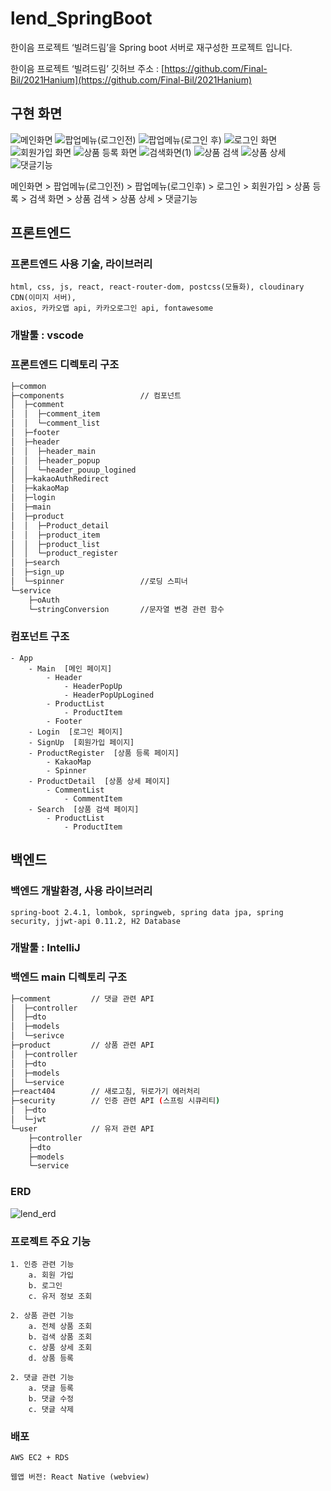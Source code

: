 # lend_SpringBoot
한이음 프로젝트 ‘빌려드림’을 Spring boot 서버로 재구성한 프로젝트 입니다.

한이음 프로젝트 ‘빌려드림’ 깃허브 주소 : [https://github.com/Final-Bil/2021Hanium](https://github.com/Final-Bil/2021Hanium)

## 구현 화면
![메인화면](https://user-images.githubusercontent.com/68727627/147413945-7c8490f8-81db-4eaa-bedf-6a7875e23830.JPG)
![팝업메뉴(로그인전)](https://user-images.githubusercontent.com/68727627/147413950-194ae31d-96d8-4119-98bb-343ae028a15c.JPG)
![팝업메뉴(로그인 후)](https://user-images.githubusercontent.com/68727627/147413976-1855f4bf-ed11-4629-9524-36287c21386a.JPG)
![로그인 화면](https://user-images.githubusercontent.com/68727627/147413944-032c3638-2157-46fe-bc96-6ec55132853e.JPG)
![회원가입 화면](https://user-images.githubusercontent.com/68727627/147413952-19d67788-58e5-4872-a5ba-48da7570ffac.JPG)
![상품 등록 화면](https://user-images.githubusercontent.com/68727627/147413947-6eb80683-37e7-4bd1-bf88-f7d081ed53c9.JPG)
![검색화면(1)](https://user-images.githubusercontent.com/68727627/147413942-7ac74bb5-66ff-4072-8fb0-e31c62c63fb2.JPG)
![상품 검색](https://user-images.githubusercontent.com/68727627/147413946-e73f9734-705f-4edf-9e35-ed51c28e033e.JPG)
![상품 상세](https://user-images.githubusercontent.com/68727627/147413948-0548e612-6f3e-4ebb-80c7-d5db37fef0b6.JPG)
![댓글기능](https://user-images.githubusercontent.com/68727627/147413943-a0172bdd-d020-4e3b-a5f7-aea37ef0b8d5.JPG)

메인화면 > 팝업메뉴(로그인전) > 팝업메뉴(로그인후) > 로그인 > 회원가입 > 상품 등록 > 검색 화면 > 상품 검색 > 상품 상세 > 댓글기능

## 프론트엔드

### **프론트엔드 사용 기술, 라이브러리**
    
    html, css, js, react, react-router-dom, postcss(모듈화), cloudinary CDN(이미지 서버), 
    axios, 카카오맵 api, 카카오로그인 api, fontawesome
    
### 개발툴 : vscode
### **프론트엔드 디렉토리 구조**

```bash
├─common
├─components                 // 컴포넌트
│  ├─comment
│  │  ├─comment_item
│  │  └─comment_list
│  ├─footer
│  ├─header
│  │  ├─header_main
│  │  ├─header_popup
│  │  └─header_pouup_logined
│  ├─kakaoAuthRedirect
│  ├─kakaoMap
│  ├─login
│  ├─main
│  ├─product
│  │  ├─Product_detail
│  │  ├─product_item
│  │  ├─product_list
│  │  └─product_register
│  ├─search
│  ├─sign_up
│  └─spinner                 //로딩 스피너
└─service
    ├─oAuth
    └─stringConversion       //문자열 변경 관련 함수
```

### **컴포넌트 구조**
    - App
        - Main  [메인 페이지]
            - Header
                - HeaderPopUp
                - HeaderPopUpLogined
            - ProductList
                - ProductItem
            - Footer
        - Login  [로그인 페이지]
        - SignUp  [회원가입 페이지]
        - ProductRegister  [상품 등록 페이지]
            - KakaoMap
            - Spinner
        - ProductDetail  [상품 상세 페이지]
            - CommentList
                - CommentItem
        - Search  [상품 검색 페이지]
            - ProductList
                - ProductItem

## 백엔드

### **백엔드 개발환경, 사용 라이브러리**
    
    spring-boot 2.4.1, lombok, springweb, spring data jpa, spring security, jjwt-api 0.11.2, H2 Database
    
### 개발툴 : IntelliJ
### **백엔드 main 디렉토리 구조**

```bash
├─comment         // 댓글 관련 API
│  ├─controller
│  ├─dto
│  ├─models
│  └─serivce
├─product         // 상품 관련 API
│  ├─controller
│  ├─dto
│  ├─models
│  └─service
├─react404        // 새로고침, 뒤로가기 에러처리
├─security        // 인증 관련 API (스프링 시큐리티)
│  ├─dto
│  └─jwt
└─user            // 유저 관련 API
    ├─controller
    ├─dto
    ├─models
    └─service
```

### **ERD**
![lend_erd](https://user-images.githubusercontent.com/68727627/147577256-9ba69d16-6500-41ac-8c01-b62c26435cf3.JPG)

### **프로젝트 주요 기능**

    1. 인증 관련 기능
        a. 회원 가입
        b. 로그인
        c. 유저 정보 조회
        
    2. 상품 관련 기능
        a. 전체 상품 조회
        b. 검색 상품 조회
        c. 상품 상세 조회
        d. 상품 등록
        
    2. 댓글 관련 기능
        a. 댓글 등록
        b. 댓글 수정
        c. 댓글 삭제


### **배포**
    
    AWS EC2 + RDS
    
    웹앱 버전: React Native (webview)
